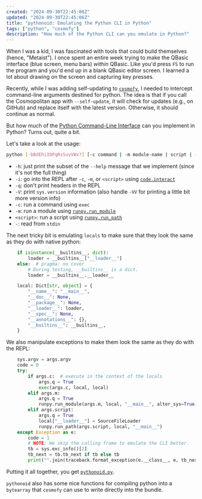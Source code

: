 ```yaml
---
created: "2024-09-30T22:45:06Z"
updated: "2024-09-30T22:45:06Z"
title: "pythonoid: Emulating the Python CLI in Python"
tags: ["python", "cosmofy"]
description: "How much of the Python CLI can you emulate in Python?"
---
```


When I was a kid, I was fascinated with tools that could build themselves (hence, "Metaist"). I once spent an entire week trying to make the QBasic interface (blue screen, menu bars) _within_ QBasic. Like you'd press `F5` to run the program and you'd end up in a blank QBasic editor screen. I learned a lot about drawing on the screen and capturing key presses.

Recently, while I was adding self-updating to [`cosmofy`](/blog/2024/09/cosmofy-0.1.0.html), I needed to intercept command-line arguments destined for python. The idea is that if you call the Cosmopolitan app with `--self-update`, it will check for updates (e.g., on GitHub) and replace itself with the latest version. Otherwise, it should continue as normal.

But how much of the [Python Command-Line Interface](https://docs.python.org/3/using/cmdline.html) can you implement in Python? Turns out, quite a bit.

Let's take a look at the usage:

```bash
python [-bBdEhiIOPqRsSuvVWx?] [-c command | -m module-name | script | - ] [args]
```

- `-h`: just print the subset of the `--help` message that we implement (since it's not the full thing)
- `-i`: go into the REPL after `-c`, `-m`, or `<script>` using [`code.interact`](https://docs.python.org/3/library/code.html#code.interact)
- `-q`: don't print headers in the REPL
- `-V`: print `sys.version` information (also handle `-VV` for printing a little bit more version info)
- `-c`: run a command using `exec`
- `-m`: run a module using [`runpy.run_module`](https://docs.python.org/3/library/runpy.html#runpy.run_module)
- `<script>`: run a script using [`runpy.run_path`](https://docs.python.org/3/library/runpy.html#runpy.run_path)
- `-`: read from `stdin`

The next tricky bit is emulating `locals` to make sure that they look the same as they do with native python:

```python
    if isinstance(__builtins__, dict):
        loader = __builtins__["__loader__"]
    else:  # pragma: no cover
        # During testing, __builtins__ is a dict.
        loader = __builtins__.__loader__

    local: Dict[str, object] = {
        "__name__": "__main__",
        "__doc__": None,
        "__package__": None,
        "__loader__": loader,
        "__spec__": None,
        "__annotations__": {},
        "__builtins__": __builtins__,
    }
```

We also manipulate exceptions to make them look the same as they do with the REPL:

```python
    sys.argv = args.argv
    code = 0
    try:
        if args.c:  # execute in the context of the locals
            args.q = True
            exec(args.c, local, local)
        elif args.m:
            args.q = True
            runpy.run_module(args.m, local, "__main__", alter_sys=True)
        elif args.script:
            args.q = True
            local["__loader__"] = SourceFileLoader
            runpy.run_path(args.script, local, "__main__")
    except Exception as e:
        code = 1
        # NOTE: We skip the calling frame to emulate the CLI better.
        tb = sys.exc_info()[2]
        tb_next = tb.tb_next if tb else tb
        print("".join(traceback.format_exception(e.__class__, e, tb_next)), end="")
```

Putting it all together, you get [`pythonoid.py`](https://github.com/metaist/cosmofy/blob/4961e2033953960fa8d67ae814c10125d12bfc75/src/cosmofy/pythonoid.py#L78).

`pythonoid` also has some nice functions for compiling python into a `bytearray` that `cosmofy` can use to write directly into the bundle.
